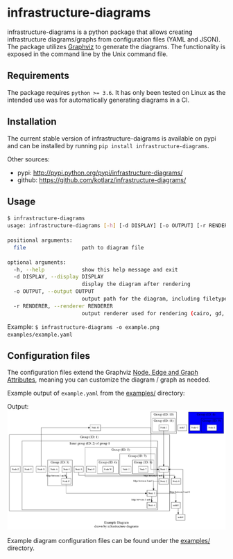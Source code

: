 # infrastructure-diagrams

infrastructure-diagrams is a python package that allows creating infrastructure diagrams/graphs from configuration files (YAML and JSON). The package utilizes [Graphviz](https://www.graphviz.org/) to generate the diagrams. The functionality is exposed in the command line by the Unix command file.

## Requirements

The package requires `python >= 3.6`.
It has only been tested on Linux as the intended use was for automatically generating diagrams in a CI.

## Installation

The current stable version of infrastructure-daigrams is available on pypi and can be installed by running `pip install infrastructure-diagrams`.

Other sources:

- pypi: http://pypi.python.org/pypi/infrastructure-diagrams/
- github: https://github.com/kotlarz/infrastructure-diagrams/

## Usage

```bash
$ infrastructure-diagrams
usage: infrastructure-diagrams [-h] [-d DISPLAY] [-o OUTPUT] [-r RENDERER] file

positional arguments:
  file                  path to diagram file

optional arguments:
  -h, --help            show this help message and exit
  -d DISPLAY, --display DISPLAY
                        display the diagram after rendering
  -o OUTPUT, --output OUTPUT
                        output path for the diagram, including filetype (.svg, .png, etc.)
  -r RENDERER, --renderer RENDERER
                        output renderer used for rendering (cairo, gd, etc.)
```

Example:
`$ infrastructure-diagrams -o example.png examples/example.yaml`

## Configuration files

The configuration files extend the Graphviz [Node, Edge and Graph Attributes](https://www.graphviz.org/doc/info/attrs.html), meaning you can customize the diagram / graph as needed.

Example output of `example.yaml` from the [examples/](https://github.com/kotlarz/infrastructure-diagrams/examples/example.yaml) directory:

Output:
![Output of example.yaml](https://raw.githubusercontent.com/kotlarz/infrastructure-diagrams/master/examples/example.png)

Example diagram configuration files can be found under the [examples/](https://github.com/kotlarz/infrastructure-diagrams/) directory.
